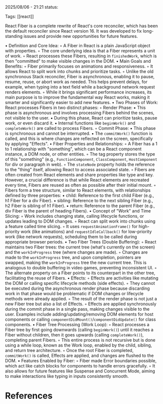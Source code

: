 2025/08/06  -  21:21
status: 

Tags: [[react]] 

React Fiber is a complete rewrite of React's core reconciler, which has been the default reconciler since React version 16. It was developed to fix long-standing issues and provide new opportunities for future features.

• Definition and Core Idea:
    ◦ A Fiber in React is a plain JavaScript object with properties.
    ◦ The core underlying idea is that a Fiber represents a unit of work.
    ◦ React processes these Fibers, resulting in `finishedWork`, which is then "committed" to make visible changes in the DOM.
• Main Goals and Benefits:
    ◦ Fiber primarily focuses on animations and responsiveness.
    ◦ It allows React to split work into chunks and prioritize tasks.
    ◦ Unlike the old synchronous Stack reconciler, Fiber is asynchronous, enabling it to pause, resume, reuse, or abort work as needed. This helps prevent delays, for example, when typing into a text field while a background network request renders elements.
    ◦ While it brings significant performance increases, its main purpose is to improve the fundamental way React works, making it smarter and significantly easier to add new features.
• Two Phases of Work: React processes Fibers in two distinct phases:
    ◦ Render Phase:
        ▪ This phase is asynchronous and involves processing Fibers behind the scenes, not visible to the user.
        ▪ During this phase, React can prioritize tasks, pause work, or even discard it.
        ▪ Internal functions like `beginWork()` and `completeWork()` are called to process Fibers.
    ◦ Commit Phase:
        ▪ This phase is synchronous and cannot be interrupted.
        ▪ The `commitWork()` function is called, and this is where changes are reflected on the screen, specifically by applying "Effects".
• Fiber Properties and Relationships:
    ◦ A Fiber has a 1 to 1 relationship with "something", which can be a React component instance, a DOM node, or other entities.
    ◦ The tag property stores the type of this "something" (e.g., `FunctionComponent`, `ClassComponent`, `HostComponent` for div or paragraph in web).
    ◦ The `stateNode` property holds the reference to the "thing" itself, allowing React to access associated state.
    ◦ Fibers are often created from React elements and share properties like type and key. However, a crucial difference is that while React elements are recreated every time, Fibers are reused as often as possible after their initial mount.
    ◦ Fibers form a tree structure, similar to React elements, with relationships defined by three properties:
        ▪ child: Reference to the first child Fiber (e.g., h1 Fiber for a div Fiber).
        ▪ sibling: Reference to the next sibling Fiber (e.g., h2 Fiber is sibling of h1 Fiber).
        ▪ return: Reference to the parent Fiber (e.g., div Fiber is the parent of heading Fibers).
• Concept of "Work" and Time Slicing:
    ◦ Work includes changing state, calling lifecycle functions, or updates leading to DOM changes.
    ◦ React can split work into chunks using a feature called time slicing.
    ◦ It uses `requestAnimationFrame()` for high-priority work (like animations) and `requestIdleCallback()` for low-priority work (like network requests), scheduling them to be called during appropriate browser periods.
• Two Fiber Trees (Double Buffering):
    ◦ React maintains two Fiber trees: the current tree (what's currently on the screen) and the `workInProgress` tree (where changes are made).
    ◦ Changes are made to the `workInProgress` tree, and upon completion, pointers are swapped, making the `workInProgress` tree the new current tree. This is analogous to double buffering in video games, preventing inconsistent UI.
    ◦ The alternate property on a Fiber points to its counterpart in the other tree, facilitating the reuse of Fibers.
• Effects:
    ◦ Effects are activities like mutating the DOM or calling specific lifecycle methods (side effects).
    ◦ They cannot be executed during the asynchronous render phase because discarding work in that phase would be problematic if DOM changes or lifecycle methods were already applied.
    ◦ The result of the render phase is not just a new Fiber tree but also a list of Effects.
    ◦ Effects are applied synchronously during the commit phase in a single pass, making changes visible to the user. Examples include adding/updating/removing DOM elements for host components or calling `componentDidMount()`/`componentDidUpdate()` for class components.
• Fiber Tree Processing (Work Loop):
    ◦ React processes a Fiber tree by first going downwards (calling `beginWork()`) until it reaches a Fiber without children, then it goes upwards (calling `completeWork()`), completing parent Fibers.
    ◦ This entire process is not recursive but is done using a while loop, known as the Work loop, enabled by the child, sibling, and return tree architecture.
    ◦ Once the root Fiber is completed, `commitWork()` is called, Effects are applied, and changes are flushed to the DOM.
• Features Enabled by Fiber:
    ◦ Fiber made Error boundaries possible, which act like catch blocks for components to handle errors gracefully.
    ◦ It also allows for future features like Suspense and Concurrent Mode, aiming to make interactions like typing in inputs consistently smooth.
# References
